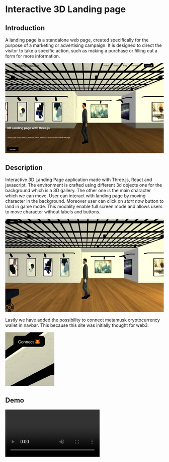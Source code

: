 # Interactive 3D Landing page

## Introduction
A landing page is a standalone web page, created specifically for the purpose of a marketing or advertising campaign. It is designed to direct the visitor to take a specific action, such as making a purchase or filling out a form for more information. 


![alt text](https://github.com/AlessandroDiPatria/Interactive3DLandingPage/blob/main/Schermata%202023-11-02%20alle%2023.21.14.png)


## Description 
Interactive 3D Landing Page application made with Three.js, React and javascript.
The environment is crafted using different 3d objects one for the background which is a 3D gallery. The other one is the main character which we can move.
User can interact with landing page by moving character in the background.
Moreover user can click on *start now* button to land in game mode.
This modality enable full screen mode and allows users to move character without labels and buttons.


![alt text](https://github.com/AlessandroDiPatria/Interactive3DLandingPage/blob/main/Schermata%202023-11-02%20alle%2023.22.24.png)


Lastly we have added the possibility to connect metamusk cryptocurrency wallet in navbar.
This because this site was initially thought for web3.


![alt text](https://github.com/AlessandroDiPatria/Interactive3DLandingPage/blob/main/Schermata%202023-11-02%20alle%2023.24.23.png)


## Demo 
![alt text](https://github.com/AlessandroDiPatria/Interactive3DLandingPage/blob/main/demo.mov)






